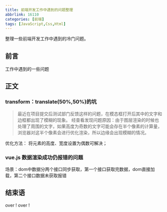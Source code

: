 ```yaml
---
title: 前端开发工作中遇到的问题整理
abbrlink: 16110
categories: [前端]
tags: [JavaScript,Css,Html]
---
```



整理一些前端开发工作中遇到的冷门问题。
<!-- more -->
## 前言
工作中遇到的一些问题
## 正文
###  transform：translate(50%,50%)的坑
> 最近在项目提交后测试部门反馈这样的问题，在模态框打开后其中的文字和边框都出现了模糊的现象。
> 经查看发现问题原因：由于图层渲染的时候也处理了周围的文字，如果高度为奇数的文字可能会存在半个像素的计算量，浏览器对这半个像素会进行优化渲染，所以边缘会出现模糊的情况。

优化方法： 将元素的高度、宽度设置为偶数可解决；
### vue.js 数据渲染成功仍报错的问题
场景：dom中数据分两个接口同步获取，第一个接口获取完数据，dom直接加载，第二个接口数据未获取报错
## 结束语
over ! over !